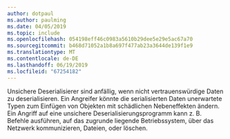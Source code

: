 ```yaml
---
author: dotpaul
ms.author: paulming
ms.date: 04/05/2019
ms.topic: include
ms.openlocfilehash: 054198eff46c0983a5610b29dee5e29e5ac67a70
ms.sourcegitcommit: b468d71052a1b8a697f477ab23a3644de139f1e9
ms.translationtype: MT
ms.contentlocale: de-DE
ms.lasthandoff: 06/19/2019
ms.locfileid: "67254182"
---
```

Unsichere Deserialisierer sind anfällig, wenn nicht vertrauenswürdige Daten zu deserialisieren. Ein Angreifer könnte die serialisierten Daten unerwartete Typen zum Einfügen von Objekten mit schädlichen Nebeneffekten ändern. Ein Angriff auf eine unsichere Deserialisierungsprogramm kann z. B. Befehle ausführen, auf das zugrunde liegende Betriebssystem, über das Netzwerk kommunizieren, Dateien, oder löschen.